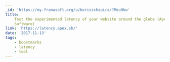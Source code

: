 ```yaml
---
_id: 'https://my.framasoft.org/u/borisschapira/?Meu9bw'
title:
    Test the experimented latency of your website around the globe (Apex
    Software)
link: 'https://latency.apex.sh/'
date: '2017-11-13'
tags:
    - boostmarks
    - latency
    - tool
---
```


<div class="markdown"><p></p></div>
